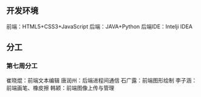 ## 开发环境
前端：HTML5+CSS3+JavaScript
后端：JAVA+Python
后端IDE：Intelji IDEA

## 分工
### 第七周分工
崔晓焜：前端文本编辑
唐润州：后端进程间通信
石广露：前端图形绘制
李子涵：前端画笔、橡皮擦
韩颖：前端图像上传与管理
